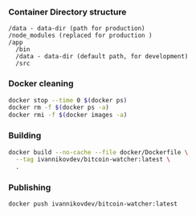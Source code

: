 ### Container Directory structure

```
/data - data-dir (path for production)
/node_modules (replaced for production )
/app
  /bin
  /data - data-dir (default path, for development)
  /src
```

### Docker cleaning

```bash
docker stop --time 0 $(docker ps)
docker rm -f $(docker ps -a)
docker rmi -f $(docker images -a)
```

### Building
```bash
docker build --no-cache --file docker/Dockerfile \
  --tag ivannikovdev/bitcoin-watcher:latest \
  .
```

### Publishing
```bash
docker push ivannikovdev/bitcoin-watcher:latest
```

